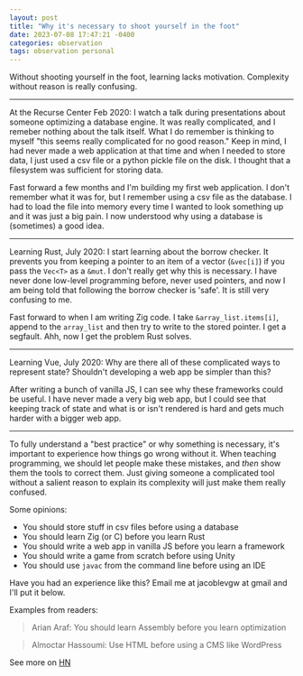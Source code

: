 ```yaml
---
layout: post
title: "Why it's necessary to shoot yourself in the foot"
date: 2023-07-08 17:47:21 -0400
categories: observation
tags: observation personal
---
```


Without shooting yourself in the foot, learning lacks motivation. Complexity without reason is really confusing.

<hr>

At the Recurse Center Feb 2020: I watch a talk during presentations about someone optimizing a database engine. It was really complicated, and I remeber nothing about the talk itself. What I do remember is thinking to myself "this seems really complicated for no good reason." Keep in mind, I had never made a web application at that time and when I needed to store data, I just used a csv file or a python pickle file on the disk. I thought that a filesystem was sufficient for storing data.


Fast forward a few months and I'm building my first web application. I don't remember what it was for, but I remember using a csv file as the database. I had to load the file into memory every time I wanted to look something up and it was just a big pain. I now understood why using a database is (sometimes) a good idea.

<hr>

Learning Rust, July 2020: I start learning about the borrow checker. It prevents you from keeping a pointer to an item of a vector (`&vec[i]`) if you pass the `Vec<T>` as a `&mut`. I don't really get why this is necessary. I have never done low-level programming before, never used pointers, and now I am being told that following the borrow checker is 'safe'. It is still very confusing to me.

Fast forward to when I am writing Zig code. I take `&array_list.items[i]`, append to the `array_list` and then try to write to the stored pointer. I get a segfault. Ahh, now I get the problem Rust solves.

<hr>

Learning Vue, July 2020: Why are there all of these complicated ways to represent state? Shouldn't developing a web app be simpler than this?

After writing a bunch of vanilla JS, I can see why these frameworks could be useful. I have never made a very big web app, but I could see that keeping track of state and what is or isn't rendered is hard and gets much harder with a bigger web app.

<hr>

To fully understand a "best practice" or why something is necessary, it's important to experience how things go wrong without it. When teaching programming, we should let people make these mistakes, and *then* show them the tools to correct them. Just giving someone a complicated tool without a salient reason to explain its complexity will just make them really confused.

Some opinions:
* You should store stuff in csv files before using a database
* You should learn Zig (or C) before you learn Rust
* You should write a web app in vanilla JS before you learn a framework
* You should write a game from scratch before using Unity
* You should use `javac` from the command line before using an IDE

Have you had an experience like this?
Email me at jacoblevgw at gmail and I'll put it below.

Examples from readers:

> Arian Araf: You should learn Assembly before you learn optimization

> Almoctar Hassoumi: Use HTML before using a CMS like WordPress

See more on [HN](https://news.ycombinator.com/item?id=36688738)
